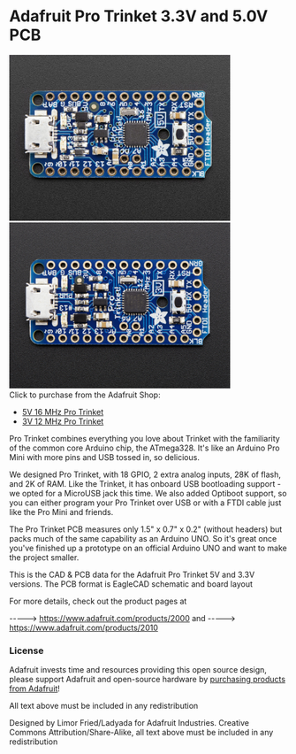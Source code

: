 # Adafruit Pro Trinket 3.3V and 5.0V PCB
<a href="http://www.adafruit.com/products/2000"><img src="assets/2000.jpg?raw=true" width="400px"></a>&nbsp; <a href="http://www.adafruit.com/products/2010"><img src="assets/2010.jpg?raw=true" width="400px"></a><br />
Click to purchase from the Adafruit Shop:
- [5V 16 MHz Pro Trinket](https://www.adafruit.com/product/2000)
- [3V 12 MHz Pro Trinket](https://www.adafruit.com/product/2310)

Pro Trinket combines everything you love about Trinket with the familiarity of the common core Arduino chip, the ATmega328. It's like an Arduino Pro Mini with more pins and USB tossed in, so delicious.

We designed Pro Trinket, with 18 GPIO, 2 extra analog inputs, 28K of flash, and 2K of RAM. Like the Trinket, it has onboard USB bootloading support - we opted for a MicroUSB jack this time. We also added Optiboot support, so you can either program your Pro Trinket over USB or with a FTDI cable just like the Pro Mini and friends.

The Pro Trinket PCB measures only 1.5" x 0.7" x 0.2" (without headers) but packs much of the same capability as an Arduino UNO. So it's great once you've finished up a prototype on an official Arduino UNO and want to make the project smaller.

This is the CAD & PCB data for the Adafruit Pro Trinket 5V and 3.3V versions. The PCB format is EagleCAD schematic and board layout

For more details, check out the product pages at

-----> https://www.adafruit.com/products/2000
and
-----> https://www.adafruit.com/products/2010

### License

Adafruit invests time and resources providing this open source design, please support Adafruit and open-source hardware by [purchasing products from Adafruit](https://www.adafruit.com)!

All text above must be included in any redistribution

Designed by Limor Fried/Ladyada for Adafruit Industries.
Creative Commons Attribution/Share-Alike, all text above must be included in any redistribution
